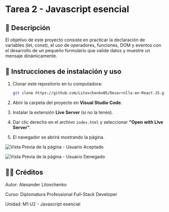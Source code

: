 # Tarea 2 - Javascript esencial

## 📖 Descripción
El objetivo de este proyecto consiste en practicar la declaración de variables (let, const), el uso de operadores, 
funciones, DOM y eventos con el desarrollo de un pequeño formulario que valide datos y muestre un 
mensaje dinámicamente. 

## 🚀 Instrucciones de instalación y uso

1. Clonar este repositorio en tu computadora:
   ```bash
   git clone https://github.com/Litovchenko05/Desarrollo-en-React-JS.git

2. Abrir la carpeta del proyecto en **Visual Studio Code**.
     
3. Instalar la extensión **Live Server** (si no la tenés).
     
4. Dar clic derecho en el archivo `index.html` y seleccionar **"Open with Live Server"**.
     
5. El navegador se abrirá mostrando la página.
   
![Vista Previa de la página - Usuario Aceptado](./assets/usuarioAceptado.png)

![Vista Previa de la página - Usuario Denegado](./assets/usuarioRechazado.png)

## 👩‍💻 Créditos

Autor: Alexander Litovchenko

Curso: Diplomatura Professional Full-Stack Developer

Unidad: M1 U2 - Javascript esencial